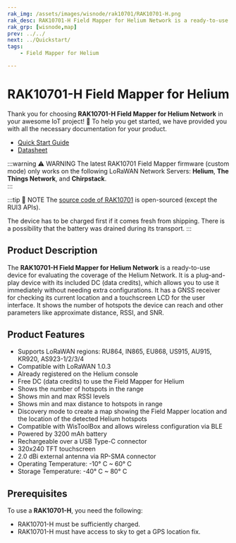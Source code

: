 ```yaml
---
rak_img: /assets/images/wisnode/rak10701/RAK10701-H.png
rak_desc: RAK10701-H Field Mapper for Helium Network is a ready-to-use WisNode for evaluating the coverage of Helium Network. It has a GNSS, a touchscreen LCD for the user interface, and is powered by a rechargeable battery.
rak_grp: [wisnode,map]
prev: ../../
next: ../Quickstart/
tags:
    - Field Mapper for Helium

---
```


# RAK10701-H Field Mapper for Helium

Thank you for choosing **RAK10701-H Field Mapper for Helium Network** in your awesome IoT project! 🎉 To help you get started, we have provided you with all the necessary documentation for your product.

* [Quick Start Guide](../Quickstart/)
* [Datasheet](../Datasheet/)

:::warning ⚠️ WARNING
The latest RAK10701 Field Mapper firmware (custom mode) only works on the following LoRaWAN Network Servers: **Helium**, **The Things Network**, and **Chirpstack**.  
:::

:::tip 📝 NOTE
The [source code of RAK10701](https://github.com/RAKWireless/RAK10701-Field-Tester) is open-sourced (except the RUI3 APIs).

The device has to be charged first if it comes fresh from shipping. There is a possibility that the battery was drained during its transport.
:::

## Product Description

The **RAK10701-H Field Mapper for Helium Network** is a ready-to-use device for evaluating the coverage of the Helium Network. It is a plug-and-play device with its included DC (data credits), which allows you to use it immediately without needing extra configurations. It has a GNSS receiver for checking its current location and a touchscreen LCD for the user interface. It shows the number of hotspots the device can reach and other parameters like approximate distance, RSSI, and SNR.

## Product Features

- Supports LoRaWAN regions: RU864, IN865, EU868, US915, AU915, KR920, AS923-1/2/3/4
- Compatible with LoRaWAN 1.0.3
- Already registered on the Helium console
- Free DC (data credits) to use the Field Mapper for Helium
- Shows the number of hotspots in the range
- Shows min and max RSSI levels
- Shows min and max distance to hotspots in range
- Discovery mode to create a map showing the Field Mapper location and the location of the detected Helium hotspots
- Compatible with WisToolBox and allows wireless configuration via BLE
- Powered by 3200&nbsp;mAh battery
- Rechargeable over a USB Type-C connector
- 320x240 TFT touchscreen
- 2.0&nbsp;dBi external antenna via RP-SMA connector
- Operating Temperature: -10°&nbsp;C ~ 60°&nbsp;C
- Storage Temperature: -40°&nbsp;C ~ 80°&nbsp;C

## Prerequisites

To use a **RAK10701-H**, you need the following:

- RAK10701-H must be sufficiently charged.
- RAK10701-H must have access to sky to get a GPS location fix.
